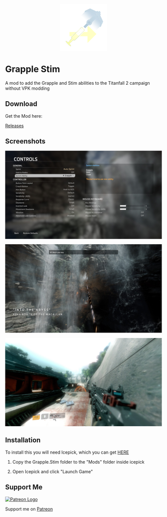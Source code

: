 <p align="center" style="text-align:center"><img width="150" height="150" src="https://raw.githubusercontent.com/taskinoz/Grapple-Stim/main/assets/grapple-stim-icon.png" alt="Titanfall 2 - Grapple/Stim Mod" /></p>

# Grapple Stim
A mod to add the Grapple and Stim abilities to the Titanfall 2 campaign without VPK modding

## Download

Get the Mod here:

[Releases](https://github.com/taskinoz/Grapple-Stim/releases)

## Screenshots

![Custom Abilities Settings Menu](https://raw.githubusercontent.com/taskinoz/Grapple-Stim/main/assets/titanfall-custom-abilities-settings.jpg)

![Grapple ability in Into the Abyss Chapter 1](https://raw.githubusercontent.com/taskinoz/Grapple-Stim/main/assets/titanfall-into-the-abyss-grapple.jpg)

![Stim ability in Blood and Rust](https://raw.githubusercontent.com/taskinoz/Grapple-Stim/main/assets/titanfall-blood-and-rust-stim.jpg)

## Installation

To install this you will need Icepick, which you can get [HERE](https://titanfallmods.com/)

1) Copy the Grapple.Stim folder to the "Mods" folder inside icepick

2) Open Icepick and click "Launch Game"

## Support Me

<a href="https://patreon.com/taskinoz"><img width="40" height="40" src="https://github.githubassets.com/images/modules/site/icons/funding_platforms/patreon.svg" alt="Patreon Logo" /></a>

Support me on [Patreon](https://patreon.com/taskinoz)
